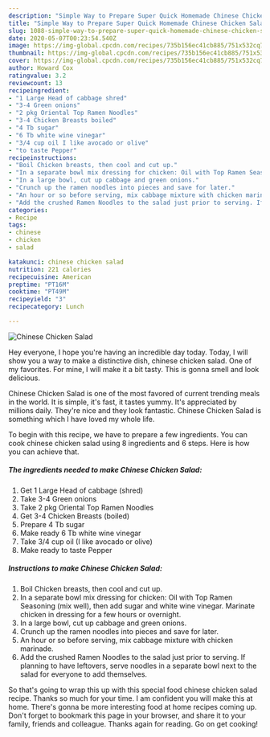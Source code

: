```yaml
---
description: "Simple Way to Prepare Super Quick Homemade Chinese Chicken Salad"
title: "Simple Way to Prepare Super Quick Homemade Chinese Chicken Salad"
slug: 1088-simple-way-to-prepare-super-quick-homemade-chinese-chicken-salad
date: 2020-05-07T00:23:54.540Z
image: https://img-global.cpcdn.com/recipes/735b156ec41cb885/751x532cq70/chinese-chicken-salad-recipe-main-photo.jpg
thumbnail: https://img-global.cpcdn.com/recipes/735b156ec41cb885/751x532cq70/chinese-chicken-salad-recipe-main-photo.jpg
cover: https://img-global.cpcdn.com/recipes/735b156ec41cb885/751x532cq70/chinese-chicken-salad-recipe-main-photo.jpg
author: Howard Cox
ratingvalue: 3.2
reviewcount: 13
recipeingredient:
- "1 Large Head of cabbage shred"
- "3-4 Green onions"
- "2 pkg Oriental Top Ramen Noodles"
- "3-4 Chicken Breasts boiled"
- "4 Tb sugar"
- "6 Tb white wine vinegar"
- "3/4 cup oil I like avocado or olive"
- "to taste Pepper"
recipeinstructions:
- "Boil Chicken breasts, then cool and cut up."
- "In a separate bowl mix dressing for chicken: Oil with Top Ramen Seasoning (mix well), then add sugar and white wine vinegar. Marinate chicken in dressing for a few hours or overnight."
- "In a large bowl, cut up cabbage and green onions."
- "Crunch up the ramen noodles into pieces and save for later."
- "An hour or so before serving, mix cabbage mixture with chicken marinade."
- "Add the crushed Ramen Noodles to the salad just prior to serving. If planning to have leftovers, serve noodles in a separate bowl next to the salad for everyone to add themselves."
categories:
- Recipe
tags:
- chinese
- chicken
- salad

katakunci: chinese chicken salad 
nutrition: 221 calories
recipecuisine: American
preptime: "PT16M"
cooktime: "PT49M"
recipeyield: "3"
recipecategory: Lunch

---
```



![Chinese Chicken Salad](https://img-global.cpcdn.com/recipes/735b156ec41cb885/751x532cq70/chinese-chicken-salad-recipe-main-photo.jpg)

Hey everyone, I hope you're having an incredible day today. Today, I will show you a way to make a distinctive dish, chinese chicken salad. One of my favorites. For mine, I will make it a bit tasty. This is gonna smell and look delicious.



Chinese Chicken Salad is one of the most favored of current trending meals in the world. It is simple, it's fast, it tastes yummy. It's appreciated by millions daily. They're nice and they look fantastic. Chinese Chicken Salad is something which I have loved my whole life.


To begin with this recipe, we have to prepare a few ingredients. You can cook chinese chicken salad using 8 ingredients and 6 steps. Here is how you can achieve that.

<!--inarticleads1-->

##### The ingredients needed to make Chinese Chicken Salad:

1. Get 1 Large Head of cabbage (shred)
1. Take 3-4 Green onions
1. Take 2 pkg Oriental Top Ramen Noodles
1. Get 3-4 Chicken Breasts (boiled)
1. Prepare 4 Tb sugar
1. Make ready 6 Tb white wine vinegar
1. Take 3/4 cup oil (I like avocado or olive)
1. Make ready to taste Pepper




<!--inarticleads2-->

##### Instructions to make Chinese Chicken Salad:

1. Boil Chicken breasts, then cool and cut up.
1. In a separate bowl mix dressing for chicken: Oil with Top Ramen Seasoning (mix well), then add sugar and white wine vinegar. Marinate chicken in dressing for a few hours or overnight.
1. In a large bowl, cut up cabbage and green onions.
1. Crunch up the ramen noodles into pieces and save for later.
1. An hour or so before serving, mix cabbage mixture with chicken marinade.
1. Add the crushed Ramen Noodles to the salad just prior to serving. If planning to have leftovers, serve noodles in a separate bowl next to the salad for everyone to add themselves.




So that's going to wrap this up with this special food chinese chicken salad recipe. Thanks so much for your time. I am confident you will make this at home. There's gonna be more interesting food at home recipes coming up. Don't forget to bookmark this page in your browser, and share it to your family, friends and colleague. Thanks again for reading. Go on get cooking!
